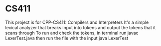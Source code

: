 # CS411
This project is for CPP-CS411: Compilers and Interpreters
It's a simple lexical analyzer that breaks input into tokens and output the tokens that it scans through
To run and check the tokens, in terminal run 
  javac LexerTest.java
then run the file with the input
  java LexerTest <inputfilename>
